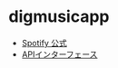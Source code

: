# digmusicapp

- [Spotify 公式](<https://developer.spotify.com/documentation/>)
- [APIインターフェース](<https://github.com/DefinitelyTyped/DefinitelyTyped/blob/master/types/spotify-web-playback-sdk/index.d.ts>)
